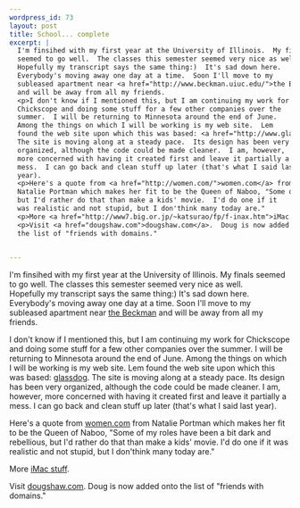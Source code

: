 ```yaml
--- 
wordpress_id: 73
layout: post
title: School... complete
excerpt: |
  I'm finsihed with my first year at the University of Illinois.  My finals 
  seemed to go well.  The classes this semester seemed very nice as well.  
  Hopefully my transcript says the same thing:)  It's sad down here.  
  Everybody's moving away one day at a time.  Soon I'll move to my 
  subleased apartment near <a href="http://www.beckman.uiuc.edu/">the Beckman</a>
  and will be away from all my friends.
  <p>I don't know if I mentioned this, but I am continuing my work for 
  Chickscope and doing some stuff for a few other companies over the 
  summer.  I will be returning to Minnesota around the end of June.  
  Among the things on which I will be working is my web site.  Lem 
  found the web site upon which this was based: <a href="http://www.glassdog.com/">glassdog</a>.
  The site is moving along at a steady pace.  Its design has been very 
  organized, although the code could be made cleaner.  I am, however, 
  more concerned with having it created first and leave it partially a
  mess.  I can go back and clean stuff up later (that's what I said last
  year).
  <p>Here's a quote from <a href="http://women.com/">women.com</a> from 
  Natalie Portman which makes her fit to be the Queen of Naboo, "Some of my roles have been a bit dark and rebellious,
  but I'd rather do that than make a kids' movie.  I'd do one if it 
  was realistic and not stupid, but I don'think many today are."
  <p>More <a href="http://www7.big.or.jp/~katsurao/fp/f-inax.htm">iMac stuff</a>.
  <p>Visit <a href="dougshaw.com">dougshaw.com</a>.  Doug is now added onto
  the list of "friends with domains."
  

---
```

I'm finsihed with my first year at the University of Illinois.  My finals 
seemed to go well.  The classes this semester seemed very nice as well.  
Hopefully my transcript says the same thing:)  It's sad down here.  
Everybody's moving away one day at a time.  Soon I'll move to my 
subleased apartment near <a href="http://www.beckman.uiuc.edu/">the Beckman</a>
and will be away from all my friends.
<p>I don't know if I mentioned this, but I am continuing my work for 
Chickscope and doing some stuff for a few other companies over the 
summer.  I will be returning to Minnesota around the end of June.  
Among the things on which I will be working is my web site.  Lem 
found the web site upon which this was based: <a href="http://www.glassdog.com/">glassdog</a>.
The site is moving along at a steady pace.  Its design has been very 
organized, although the code could be made cleaner.  I am, however, 
more concerned with having it created first and leave it partially a
mess.  I can go back and clean stuff up later (that's what I said last
year).
<p>Here's a quote from <a href="http://women.com/">women.com</a> from 
Natalie Portman which makes her fit to be the Queen of Naboo, "Some of my roles have been a bit dark and rebellious,
but I'd rather do that than make a kids' movie.  I'd do one if it 
was realistic and not stupid, but I don'think many today are."
<p>More <a href="http://www7.big.or.jp/~katsurao/fp/f-inax.htm">iMac stuff</a>.
<p>Visit <a href="dougshaw.com">dougshaw.com</a>.  Doug is now added onto
the list of "friends with domains."


